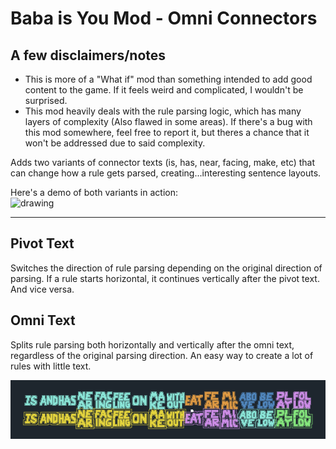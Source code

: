 # Baba is You Mod - Omni Connectors

## **A few disclaimers/notes**
- This is more of a "What if" mod than something intended to add good content to the game. If it feels weird and complicated, I wouldn't be surprised.
- This mod heavily deals with the rule parsing logic, which has many layers of complexity (Also flawed in some areas). If there's a bug with this mod somewhere, feel free to report it, but theres a chance that it won't be addressed due to said complexity. 

Adds two variants of connector texts (is, has, near, facing, make, etc) that can change how a rule gets parsed, creating...interesting sentence layouts.

Here's a demo of both variants in action:\
<img src="gifs/omni_text_demo.gif" alt="drawing" width="500"/>

---
## Pivot Text
Switches the direction of rule parsing depending on the original direction of parsing. If a rule starts horizontal, it continues vertically after the pivot text. And vice versa.

## Omni Text
Splits rule parsing both horizontally and vertically after the omni text, regardless of the original parsing direction. An easy way to create a lot of rules with little text.

<img src="gifs/all_omni_text.gif" alt="drawing" width="1000"/>